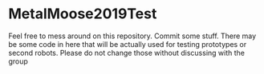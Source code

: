 # MetalMoose2019Test
Feel free to mess around on this repository. Commit some stuff. There may be some code in here that will be actually used for testing prototypes or second robots. Please do not change those without discussing with the group

